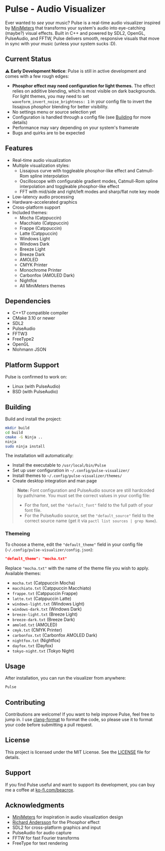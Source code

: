 # Pulse - Audio Visualizer

Ever wanted to *see* your music? Pulse is a real-time audio visualizer inspired by [MiniMeters](https://minimeters.app/) that transforms your system's audio into eye-catching (maybe?) visual effects. Built in C++ and powered by SDL2, OpenGL, PulseAudio, and FFTW, Pulse delivers smooth, responsive visuals that move in sync with your music (unless your system sucks :D).

## Current Status

⚠️ **Early Development Notice**: Pulse is still in active development and comes with a few rough edges:

- **Phosphor effect may need configuration for light themes.** The effect relies on additive blending, which is most visible on dark backgrounds. For light themes, you may need to set `waveform_invert_noise_brightness: 1` in your config file to invert the lissajous phosphor blending for better visibility.
- No settings menu or source selection yet
- Configuration is handled through a config file (see [Building](#building) for more details)
- Performance may vary depending on your system's framerate
- Bugs and quirks are to be expected

## Features

- Real-time audio visualization
- Multiple visualization styles:
	- Lissajous curve with toggleable phosphor-like effect and Catmull-Rom spline interpolation
	- Oscilloscope with configurable gradient modes, Catmull-Rom spline interpolation and toggleable phosphor-like effect
	- FFT with mid/side and right/left modes and sharp/flat note key mode
- Low-latency audio processing
- Hardware-accelerated graphics
- Cross-platform support
- Included themes:
	- Mocha (Catppuccin)
	- Macchiato (Catppuccin)
	- Frappe (Catppuccin)
	- Latte (Catppuccin)
	- Windows Light
	- Windows Dark
	- Breeze Light
	- Breeze Dark
	- AMOLED
	- CMYK Printer
	- Monochrome Printer
	- Carbonfox (AMOLED Dark)
	- Nightfox
	- All MiniMeters themes

## Dependencies

- C++17 compatible compiler
- CMake 3.10 or newer
- SDL2
- PulseAudio
- FFTW3
- FreeType2
- OpenGL
- Nlohmann JSON

## Platform Support

Pulse is confirmed to work on:
- Linux (with PulseAudio)
- BSD (with PulseAudio)


## Building

Build and install the project:

```bash
mkdir build
cd build
cmake -G Ninja ..
ninja
sudo ninja install
```

The installation will automatically:
- Install the executable to `/usr/local/bin/Pulse`
- Set up user configuration in `~/.config/pulse-visualizer/`
- Install themes to `~/.config/pulse-visualizer/themes/`
- Create desktop integration and man page

> **Note:** Font configuration and PulseAudio source are still hardcoded by path/name. You must set the correct values in your config file:
>
> - For the font, set the `"default_font"` field to the full path of your font file.
> - For the PulseAudio source, set the `"default_source"` field to the correct source name (get it via `pactl list sources | grep Name`).

### Themeing 
To choose a theme, edit the `"default_theme"` field in your config file (`~/.config/pulse-visualizer/config.json`):

```json
"default_theme": "mocha.txt"
```

Replace `"mocha.txt"` with the name of the theme file you wish to apply. Available themes:
- `mocha.txt` (Catppuccin Mocha)
- `macchiato.txt` (Catppuccin Macchiato)
- `frappe.txt` (Catppuccin Frappe)
- `latte.txt` (Catppuccin Latte)
- `windows-light.txt` (Windows Light)
- `windows-dark.txt` (Windows Dark)
- `breeze-light.txt` (Breeze Light)
- `breeze-dark.txt` (Breeze Dark)
- `amoled.txt` (AMOLED)
- `cmyk.txt` (CMYK Printer)
- `carbonfox.txt` (Carbonfox AMOLED Dark)
- `nightfox.txt` (Nightfox)
- `dayfox.txt` (Dayfox)
- `tokyo-night.txt` (Tokyo Night)

## Usage

After installation, you can run the visualizer from anywhere:

```bash
Pulse
```
## Contributing

Contributions are welcome! If you want to help improve Pulse, feel free to jump in. I use [clang-format](https://clang.llvm.org/docs/ClangFormat.html) to format the code, so please use it to format your code before submitting a pull request.

## License

This project is licensed under the MIT License. See the [LICENSE](LICENSE) file for details.

## Support

If you find Pulse useful and want to support its development, you can buy me a coffee at [ko-fi.com/beacrox](https://ko-fi.com/beacrox).

## Acknowledgments

- [MiniMeters](https://minimeters.app/) for inspiration in audio visualization design
- [Richard Andersson](https://richardandersson.net/?p=350) for the Phosphor effect
- SDL2 for cross-platform graphics and input
- PulseAudio for audio capture
- FFTW for fast Fourier transforms
- FreeType for text rendering
